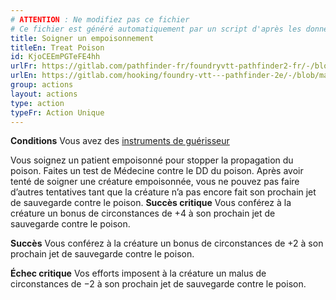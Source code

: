 ```yaml
---
# ATTENTION : Ne modifiez pas ce fichier
# Ce fichier est généré automatiquement par un script d'après les données du module Foundry VTT officiel et de sa traduction
title: Soigner un empoisonnement
titleEn: Treat Poison
id: KjoCEEmPGTeFE4hh
urlFr: https://gitlab.com/pathfinder-fr/foundryvtt-pathfinder2-fr/-/blob/master/data/actions/KjoCEEmPGTeFE4hh.htm
urlEn: https://gitlab.com/hooking/foundry-vtt---pathfinder-2e/-/blob/master/packs/data/actions.db/treat-poison.json
group: actions
layout: actions
type: action
typeFr: Action Unique
---
```

**Conditions** Vous avez des [instruments de guérisseur](../equipment/outils-de-guérisseur.md)

Vous soignez un patient empoisonné pour stopper la propagation du poison. Faites un test de Médecine contre le DD du poison. Après avoir tenté de soigner une créature empoisonnée, vous ne pouvez pas faire d’autres tentatives tant que la créature n’a pas encore fait son prochain jet de sauvegarde contre le poison.
**Succès critique** Vous conférez à la créature un bonus de circonstances de +4 à son prochain jet de sauvegarde contre le poison.

**Succès** Vous conférez à la créature un bonus de circonstances de +2 à son prochain jet de sauvegarde contre le poison.

**Échec critique** Vos efforts imposent à la créature un malus de circonstances de −2 à son prochain jet de sauvegarde contre le poison.


